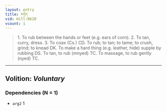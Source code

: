 ```yaml
---
layout: entry
title: མཉེད་
vid: Hill:0620
vcount: 1
---
```

> 1\. To rub between the hands or feet (e\.g\. ears of corn)\. 2\. To tan, curry, dress\. 3\. To coax (Cs\.) CD\. To rub; to tan; to tame; to crush, grind; to knead DK\. To make a hard thing (e\.g\. leather, hide) supple by rubbing DS\. To tan, to rub (mnyed) TC\. To massage, to rub gently (nyed) TC\.

---
Volition: _Voluntary_
---

### Dependencies (N = 1)
* `arg2` 1
